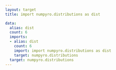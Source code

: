 ```yaml
---
layout: target
title: import numpyro.distributions as dist

data:
  alias: dist
  count: 6
  imports:
  - alias: dist
    count: 6
    import: import numpyro.distributions as dist
    target: numpyro.distributions
  target: numpyro.distributions
---
```

